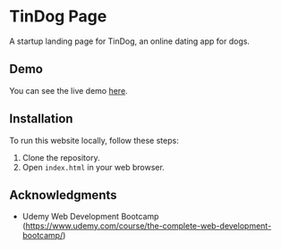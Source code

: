 # TinDog Page

A startup landing page for TinDog, an online dating app for dogs.

## Demo

You can see the live demo [here](https://chiarasarmiento.github.io/tindog/).

## Installation

To run this website locally, follow these steps:

1. Clone the repository.
2. Open `index.html` in your web browser.

## Acknowledgments

- Udemy Web Development Bootcamp (https://www.udemy.com/course/the-complete-web-development-bootcamp/)
